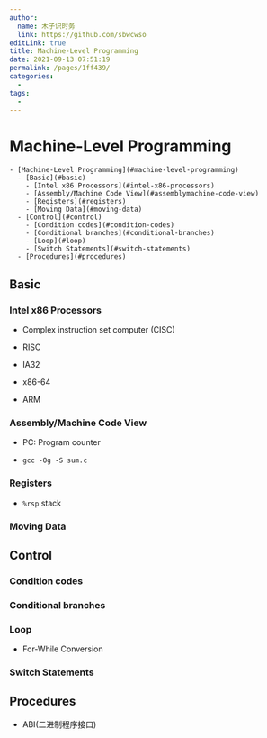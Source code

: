 ```yaml
---
author: 
  name: 木子识时务
  link: https://github.com/sbwcwso
editLink: true
title: Machine-Level Programming
date: 2021-09-13 07:51:19
permalink: /pages/1ff439/
categories: 
  - 
tags: 
  - 
---
```


# Machine-Level Programming


```markmap
- [Machine-Level Programming](#machine-level-programming)
  - [Basic](#basic)
    - [Intel x86 Processors](#intel-x86-processors)
    - [Assembly/Machine Code View](#assemblymachine-code-view)
    - [Registers](#registers)
    - [Moving Data](#moving-data)
  - [Control](#control)
    - [Condition codes](#condition-codes)
    - [Conditional branches](#conditional-branches)
    - [Loop](#loop)
    - [Switch Statements](#switch-statements)
  - [Procedures](#procedures)
```

## Basic

### Intel x86 Processors

* Complex instruction set computer (CISC)
* RISC

* IA32

* x86-64

* ARM

### Assembly/Machine Code View

* PC: Program counter

* `gcc -Og -S sum.c`

### Registers

* `%rsp` stack

### Moving Data



## Control

### Condition codes

### Conditional branches

### Loop

* For-While Conversion

### Switch Statements

## Procedures

* ABI(二进制程序接口)
